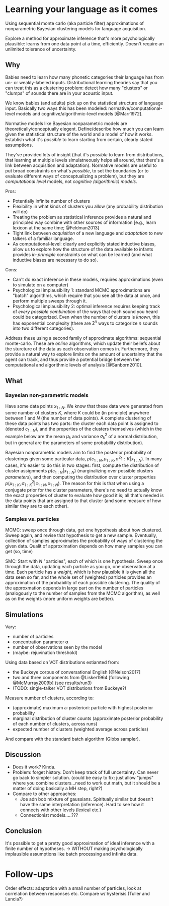 # Learning your language as it comes

Using sequential monte carlo (aka particle filter) approximations of
nonparametric Bayesian clustering models for language acquisition.


Explore a method for approximate inference that's more psychologically
plausible: learns from one data point at a time, efficiently.  Doesn't require
an unlimited tolerance of uncertainty.


## Why

Babies need to learn how many phonetic categories their language has from un- or
weakly-labeled inputs.  Distributional learning theories say that you can treat
this as a clustering problem: detect how many "clusters" or "clumps" of sounds
there are in your acoustic input.

We know babies (and adults) pick up on the statistical structure of language
input.  Basically two ways this has been modeled: normative/computational-level
models and cognitive/algorithmic-level models [@Marr1972].

Normative models like Bayesian nonparametric models are
theoretically/conceptually elegent.  Define/describe how much you can learn
given the statistical structure of the world and a model of how it works.
Establish what it's _possible_ to learn starting from certain, clearly stated
assumptions.

They've provided lots of insight (that it's
_possible_ to learn from distributions, that learning at multiple levels
simulatneously helps all around, that there's a link between acquisition and
adaptation).  Normative models are useful to put broad constraints on what's
_possible_, to set the boundaries (or to evaluate different ways of
conceptualizing a problem), but they are _computational level_ models, not
_cognitive (algorithmic) models_.



Pros:
* Potentially infinite number of clusters
* Flexibility in what kinds of clusters you allow (any probability distribution
  will do)
* Treating the problem as statistical inference provides a natural and
  principled way combine with other sources of information [e.g., learn lexicon
  at the same time; @Feldman2013]
* Tight link between _acquisition_ of a new language and _adaptation_ to new
  talkers of a familiar language.
* As computational-level: clearly and explicitly stated inductive biases, allow
  us to explore how the structure of the data available to infants provides
  _in-principle_ constraints on what can be learned (and what inductive biases
  are necessary to do so).

Cons:
* Can't do exact inference in these models, requires approximations (even to
  simulate on a computer)
* Psychological implausibility 1: standard MCMC approximations are "batch"
  algorithms, which require that you see all the data at once, and perform
  multiple sweeps through it.
* Psychological implausibility 2: optimal inference requires keeping track of
  _every possible combination_ of the ways that each sound you heard could be
  categorized.  Even when the number of clusters is _known_, this has
  exponential complexity (there are $2^n$ ways to categorize $n$ sounds into two
  different categories).

Address these using a second family of approximate algorithms: sequential
monte-carlo.  These are _online_ algorithms, which update their beliefs about
the sturcture of the data as each observation comes in.  Furthermore, they
provide a natural way to explore limits on the amount of uncertainty that the
agent can track, and thus provide a potential bridge between the computational
and algorithmic levels of analysis [@Sanborn2010].


## What

### Bayesian non-parametric models

Have some data points $x_{1:N}$.  We know that these data were generated from
some number of clusters $K$, where $K$ could be (in principle) anywhere between
1 and $N$ (the number of data points).  A complete clustering of these data
points has two parts: the cluster each data point is assigned to (denoted
$c_{1:N}$), and the properties of the clusters themselves (which in the example
below are the mean $\mu_k$ and variance $\sigma^2_k$ of a normal distribution,
but in general are the parameters of some probability distribution).

Bayesian nonparametric models aim to find the posterior probability of
clusterings given some particular data, $p(c_{1:N}, \mu_{1:K}, \sigma^2{1:K} |
x_{1:N})$.  In many cases, it's easier to do this in two stages: first, compute
the distribution of cluster assignments $p(c_{1:N} | x_{1:N})$ (marginalizing
over possible clusters _parameters_), and then computing the distribution over
cluster properties $p(\mu_{1:K}, \sigma^2_{1:K} | c_{1:N}, x_{1:N})$.  The
reason for this is that when using a conjugate prior for the cluster parameters,
there's no need to actually know the exact properties of cluster to evaluate how
good it is; all that's needed is the data points that are assigned to that
cluster (and some measure of how similar they are to each other).



### Samples vs. particles

MCMC: sweep once through data, get one hypothesis about how clustered.  Sweep
again, and revise that hypothesis to get a new sample.  Eventually, collection
of samples approximates the probability of ways of clustering the given data.
Qualit of approximation depends on how many samples you can get (so, time)

SMC: Start with $N$ "particles", each of which is one hypothesis.  Sweep once
through the data, updating each particle as you go, one observation at a time.
Each particle has a _weight_, which is how plausible it is given all the data
seen so far, and the whole set of (weighted) particles provides an approximation
of the probability of each possible clustering.  The quality of the approxmation
depends in large part on the number of particles (analogously to the number of
samples from the MCMC algorithm), as well as on the weights (more uniform
weights are better).


## Simulations

Vary:
  * number of particles
  * concentration parameter α
  * number of observations seen by the model
  * (maybe: rejuvination threshold)

Using data based on VOT distributions estiamted from:
  * the Buckeye corpus of conversational English [@Nelson2017]
  * two and three components from @Lisker1964 [following @McMurray2009b] (see results/run3)
  * (TODO: single-talker VOT distributions from Buckeye?)

Measure number of clusters, according to:
  * (approximate) maximum a-posteriori: particle with highest posterior
    probability
  * marginal distribution of cluster counts (approximate posterior probability
    of each number of clusters, across runs)
  * expected number of clusters (weighted average across particles)

And compare with the standard batch algorithm (Gibbs sampler).

## Discussion 

* Does it work? Kinda.
* Problem: forget history.  Don't keep track of full uncertainty.  Can never go
  back to simpler solution.  (could be easy to fix: just allow "jumps" where you
  combine clusters...need to work out math, but it should be a matter of doing
  basically a MH step, right?)
* Compare to other approaches:
    * Joe adn bob mixture of gaussians.  Spiritually similar but doesn't have
      the same interpretation (inference).  Hard to see how it connects with
      other levels (lexical etc.)
    * Connectionist models.....???


## Conclusion

It's possible to get a pretty good approximation of ideal inference with a
finite number of hypotheses. -> WITHOUT making psychologically implausible
assumptions like batch processing and infinite data.


# Follow-ups

Order effects: adaptation with a small number of particles, look at correlation
between responses etc.  Compare w/ hysterisis (Tuller and Lancia?)
